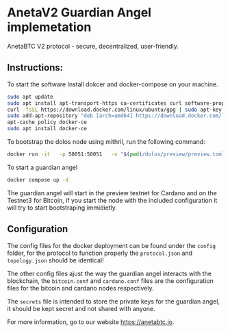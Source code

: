 # AnetaV2 Guardian Angel implemetation


AnetaBTC V2 protocol - secure, decentralized, user-friendly. 

## Instructions: 

To start the software Install dokcer and docker-compose on your machine.
```bash
sudo apt update
sudo apt install apt-transport-https ca-certificates curl software-properties-common
curl -fsSL https://download.docker.com/linux/ubuntu/gpg | sudo apt-key add -
sudo add-apt-repository "deb [arch=amd64] https://download.docker.com/linux/ubuntu focal stable"
apt-cache policy docker-ce
sudo apt install docker-ce
```


To bootstrap the dolos node using mithril, run the following command: 
```bash
docker run -it   -p 50051:50051   -v "$(pwd)/dolos/preview/preview.toml:/etc/dolos/daemon.toml"   -v "$(pwd)/dolos/preview/genesis:/etc/dolos/genesis"   -v "$(pwd)/../dolos/data:/data"   --entrypoint sh   ghcr.io/txpipe/dolos:latest   -c " dolos --config /etc/dolos/daemon.toml bootstrap "
```

To start a guardian angel
```bash
docker compose up -d
```

The guardian angel will start in the preview testnet for Cardano and on the Testnet3 for Bitcoin, if you start the node with the included configuration it will try to start bootstraping immidietly. 

## Configuration

The config files for the docker deployment can be found under the `config` folder, for the protocol to function properly the `protocol.json` and `topology.json` should be identical! 

The other config files ajust the way the guardian angel interacts with the blockchain, the `bitcoin.conf` and `cardano.conf` files are the configuration files for the bitcoin and cardano nodes respectively. 

The `secrets` file is intended to store the private keys for the guardian angel, it should be kept secret and not shared with anyone. 


For more information, go to our website https://anetabtc.io. 